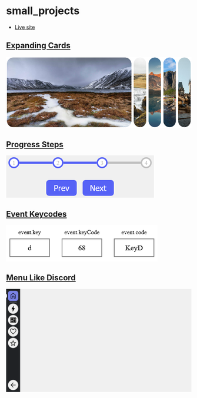 # small_projects

- [Live site](https://jeda777.github.io/small_projects/)

## [Expanding Cards](https://jeda777.github.io/small_projects/Expanding%20Cards/index.html)

![](./Screenshots/ExpandingCards.png)

## [Progress Steps](https://jeda777.github.io/small_projects/Progress%20Steps/index.html)

![](./Screenshots/ProgressSteps.png)

## [Event Keycodes](https://jeda777.github.io/small_projects/Event%20Keycodes/index.html)

![](./Screenshots/EventKeycodes.png)

## [Menu Like Discord](https://jeda777.github.io/small_projects/Menu%20Like%20Discord/index.html)

![](./Screenshots/DiscordLikeMenu.png)
